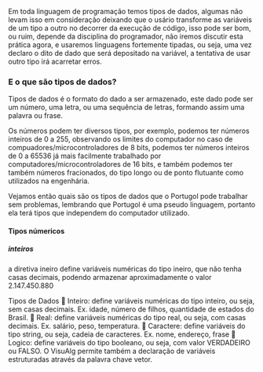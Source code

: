 Em toda linguagem de programação temos tipos de dados, algumas não levam isso em consideração deixando que o usário transforme as variáveis de um tipo a outro no decorrer da execução de código, isso pode ser bom, ou ruim, depende da disciplina do programador, não iremos discutir esta prática agora, e usaremos linguagens fortemente tipadas, ou seja, uma vez declaro o dito de dado que será depositado na variável, a tentativa de usar outro tipo irá acarretar erros.

### E o que são tipos de dados?

Tipos de dados é o formato do dado a ser armazenado, este dado pode ser um número, uma letra, ou uma sequência de letras, formando assim uma palavra ou frase.

Os números podem ter diversos tipos, por exemplo, podemos ter números inteiros de 0 a 255, observando os limites do computador no caso de compuadores/microcontroladores de 8 bits, podemos ter números inteiros de 0 a 65536 já mais facilmente trabalhado por computadores/microcontroladores de 16 bits, e também podemos ter também números fracionados, do tipo longo ou de ponto flutuante como utilizados na engenhária.

Vejamos então quais são os tipos de dados que o Portugol pode trabalhar sem problemas, lembrando que Portugol é uma pseudo linguagem, portanto ela terá tipos que independem do computador utilizado.

#### Tipos númericos
##### inteiros
a diretiva ineiro define variáveis numéricas do tipo ineiro, que não tenha casas decimais, podendo armazenar aproximadamente o valor 2.147.450.880 

Tipos de Dados
 Inteiro: define variáveis numéricas do tipo inteiro, ou seja, sem casas decimais.
Ex. idade, número de filhos, quantidade de estados do Brasil.
 Real: define variáveis numéricas do tipo real, ou seja, com casas decimais.
Ex. salário, peso, temperatura.
 Caractere: define variáveis do tipo string, ou seja, cadeia de caracteres.
Ex. nome, endereço, frase
 Logico: define variáveis do tipo booleano, ou seja, com valor VERDADEIRO ou
FALSO.
O VisuAlg permite também a declaração de variáveis estruturadas através da palavra
chave vetor.


